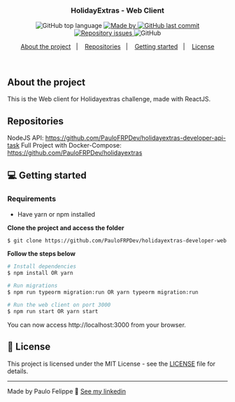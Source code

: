 <h3 align="center">
  HolidayExtras - Web Client
</h3>

<p align="center">
  <img alt="GitHub top language" src="https://img.shields.io/github/languages/top/PauloFRPDev/holidayextras-developer-web">

  <a href="https://www.linkedin.com/in/paulo-felippe-ribeiro-pinheiro/" target="_blank" rel="noopener noreferrer">
    <img alt="Made by" src="https://img.shields.io/badge/made%20by-Paulo%20Felippe-%23FF9000">
  </a>

  <a href="https://github.com/PauloFRPDev/holidayextras-developer-web/commits/main">
    <img alt="GitHub last commit" src="https://img.shields.io/github/last-commit/PauloFRPDev/holidayextras-developer-web">
  </a>

  <a href="https://github.com/PauloFRPDev/holidayextras-developer-web/issues">
    <img alt="Repository issues" src="https://img.shields.io/github/issues/PauloFRPDev/holidayextras-developer-web?color=%23FF9000">
  </a>

  <img alt="GitHub" src="https://img.shields.io/github/license/PauloFRPDev/holidayextras-developer-web?color=%23FF9000">
</p>

<p align="center">
  <a href="#%EF%B8%8F-about-the-project">About the project</a>&nbsp;&nbsp;&nbsp;|&nbsp;&nbsp;&nbsp;
  <a href="#-repositories">Repositories</a>&nbsp;&nbsp;&nbsp;|&nbsp;&nbsp;&nbsp;
  <a href="#-getting-started">Getting started</a>&nbsp;&nbsp;&nbsp;|&nbsp;&nbsp;&nbsp;
  <a href="#-license">License</a>
</p>

</br>

## About the project

This is the Web client for Holidayextras challenge, made with ReactJS.

## Repositories

NodeJS API: https://github.com/PauloFRPDev/holidayextras-developer-api-task
Full Project with Docker-Compose: https://github.com/PauloFRPDev/holidayextras

## 💻 Getting started

### Requirements

- Have yarn or npm installed

**Clone the project and access the folder**

```bash
$ git clone https://github.com/PauloFRPDev/holidayextras-developer-web && cd holidayextras-developer-web
```

**Follow the steps below**

```bash
# Install dependencies
$ npm install OR yarn

# Run migrations
$ npm run typeorm migration:run OR yarn typeorm migration:run

# Run the web client on port 3000
$ npm run start OR yarn start
```

You can now access http://localhost:3000 from your browser.

## 📝 License

This project is licensed under the MIT License - see the [LICENSE](LICENSE) file for details.

---

Made by Paulo Felippe 👋 [See my linkedin](https://www.linkedin.com/in/paulo-felippe-ribeiro-pinheiro/)
